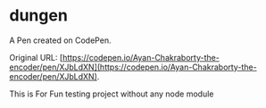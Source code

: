 # dungen

A Pen created on CodePen.

Original URL: [https://codepen.io/Ayan-Chakraborty-the-encoder/pen/XJbLdXN](https://codepen.io/Ayan-Chakraborty-the-encoder/pen/XJbLdXN).

This is For Fun testing project without any node module 